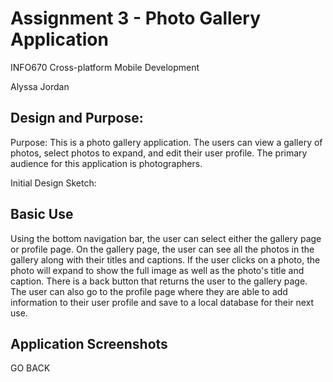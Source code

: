 # Assignment 3 - Photo Gallery Application

INFO670 Cross-platform Mobile Development

Alyssa Jordan

## Design and Purpose:
Purpose: This is a photo gallery application. The users can view a gallery of photos, select photos to expand, and edit their user profile. The primary audience for this application is photographers.

Initial Design Sketch:



## Basic Use
Using the bottom navigation bar, the user can select either the gallery page or profile page. On the gallery page, the user can see all the photos in the gallery along with their titles and captions. If the user clicks on a photo, the photo will expand to show the full image as well as the photo's title and caption. There is a back button that returns the user to the gallery page. The user can also go to the profile page where they are able to add information to their user profile and save to a local database for their next use.

## Application Screenshots
GO BACK